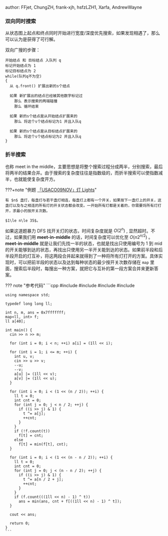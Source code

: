 author: FFjet, ChungZH, frank-xjh, hsfzLZH1, Xarfa, AndrewWayne

### 双向同时搜索

从状态图上起点和终点同时开始进行宽度/深度优先搜索，如果发现相遇了，那么可以认为是获得了可行解。

双向广搜的步骤：

```text
开始结点 和 目标结点 入队列 q
标记开始结点为 1
标记目标结点为 2
while(队列q不为空)
{
  从 q.front() 扩展出新的s个结点
  
  如果 新扩展出的结点已经被其他数字标记过
    那么 表示搜索的两端碰撞
    那么 循环结束
  
  如果 新的s个结点是从开始结点扩展来的
    那么 将这个s个结点标记为1 并且入队q 
    
  如果 新的s个结点是从目标结点扩展来的
    那么 将这个s个结点标记为2 并且入队q
}
```

### 折半搜索

也称 meet in the middle，主要思想是将整个搜索过程分成两半，分别搜索，最后将两半的结果合并。由于搜索的复杂度往往是指数级的，而折半搜索可以使指数减半，也就能使复杂度开方。

???+note "例题 [「USACO09NOV」灯 Lights](https://www.luogu.org/problemnew/show/P2962)"

    有 $n$ 盏灯，每盏灯与若干盏灯相连，每盏灯上都有一个开关，如果按下一盏灯上的开关，这盏灯以及与之相连的所有灯的开关状态都会改变。一开始所有灯都是关着的，你需要将所有灯打开，求最小的按开关次数。

    $1\le n\le 35$。

如果这道题暴力 DFS 找开关灯的状态，时间复杂度就是 $O(2^{n})$ , 显然超时。不过，如果我们用 **meet-in-middle** 的话，时间复杂度可以优化至 $O(n2^{n/2})$ 。 **meet-in-middle** 就是让我们先找一半的状态，也就是找出只使用编号为 $1$ 到 $\mathrm{mid}$ 的开关能够到达的状态，再找出只使用另一半开关能到达的状态。如果前半段和后半段开启的灯互补，将这两段合并起来就得到了一种将所有灯打开的方案。具体实现时，可以把前半段的状态以及达到每种状态的最少按开关次数存储在 `map` 里面，搜索后半段时，每搜出一种方案，就把它与互补的第一段方案合并来更新答案。

??? note "参考代码"
    ```cpp
    #include <algorithm>
    #include <cstdio>
    #include <iostream>
    #include <map>
    
    using namespace std;
    
    typedef long long ll;
    
    int n, m, ans = 0x7fffffff;
    map<ll, int> f;
    ll a[40];
    
    int main() {
      cin >> n >> m;
    
      for (int i = 0; i < n; ++i) a[i] = (1ll << i);
    
      for (int i = 1; i <= m; ++i) {
        int u, v;
        cin >> u >> v;
        --u;
        --v;
        a[u] |= (1ll << v);
        a[v] |= (1ll << u);
      }
    
      for (int i = 0; i < (1 << (n / 2)); ++i) {
        ll t = 0;
        int cnt = 0;
        for (int j = 0; j < n / 2; ++j) {
          if ((i >> j) & 1) {
            t ^= a[j];
            ++cnt;
          }
        }
        if (!f.count(t))
          f[t] = cnt;
        else
          f[t] = min(f[t], cnt);
      }
    
      for (int i = 0; i < (1 << (n - n / 2)); ++i) {
        ll t = 0;
        int cnt = 0;
        for (int j = 0; j < (n - n / 2); ++j) {
          if ((i >> j) & 1) {
            t ^= a[n / 2 + j];
            ++cnt;
          }
        }
        if (f.count(((1ll << n) - 1) ^ t))
          ans = min(ans, cnt + f[((1ll << n) - 1) ^ t]);
      }
    
      cout << ans;
    
      return 0;
    }
    ```
